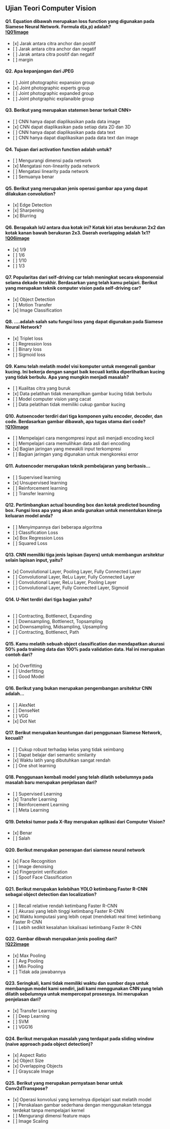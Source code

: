 ## Ujian Teori Computer Vision

#### Q1. Equation dibawah merupakan loss function yang digunakan pada Siamese Neural Network. Formula d(a,p) adalah?<br>[!Q01image](images/question01.png)<br>

- \[x] Jarak antara citra anchor dan positif
- \[ ] Jarak antara citra anchor dan negatif
- \[ ] Jarak antara citra positif dan negatif
- \[ ] margin

#### Q2. Apa kepanjangan dari JPEG 

- \[ ] Joint photographic expansion group
- \[x] Joint photographic experts group
- \[ ] Joint photographic expanded group
- \[ ] Joint photgraphic explanaible group

#### Q3. Berikut yang merupakan statemen benar terkait CNN>

- \[ ] CNN hanya dapat diaplikasikan pada data image
- \[x] CNN dapat diaplikasikan pada setiap data 2D dan 3D
- \[ ] CNN hanya dapat diaplikasikan pada data text 
- \[ ] CNN hanya dapat diaplikasikan pada data text dan image

#### Q4. Tujuan dari activation function adalah untuk? 

- \[ ] Mengurangi dimensi pada network 
- \[x] Mengatasi non-linearity pada network
- \[ ] Mengatasi linearity pada network
- \[ ] Semuanya benar

#### Q5. Berikut yang merupakan jenis operasi gambar apa yang dapat dilakukan convolution?

- \[x] Edge Detection
- \[x] Sharpening
- \[x] Blurring

#### Q6. Berapakah IoU antara dua kotak ini? Kotak kiri atas berukuran 2x2 dan kotak kanan bawah berukuran 2x3. Daerah overlapping adalah 1x1?<br>[!Q06image](images/question06.png)<br>

- \[x] 1/9
- \[ ] 1/6
- \[ ] 1/10
- \[ ] 1/3

#### Q7. Popularitas dari self-driving car telah meningkat secara eksponensial selama dekade terakhir. Berdasarkan yang telah kamu pelajari. Berikut yang merupakan teknik computer vision pada self-driving car?

- \[x] Object Detection 
- \[ ] Motion Transfer
- \[x] Image Classification

#### Q8. ....adalah salah satu fungsi loss yang dapat digunakan pada Siamese Neural Network?

- \[x] Triplet loss
- \[ ] Regression loss
- \[ ] Binary loss
- \[ ] Sigmoid loss

#### Q9. Kamu telah melatih model visi komputer untuk mengenali gambar kucing. Ini bekerja dengan sangat baik kecuali ketika diperlihatkan kucing yang tidak berbulu. Apa yang mungkin menjadi masalah?

- \[ ] Kualitas citra yang buruk
- \[x] Data pelatihan tidak menampilkan gambar kucing tidak berbulu
- \[ ] Model computer vision yang cacat
- \[ ] Data pelatihan tidak memiliki cukup gambar kucing

#### Q10. Autoencoder terdiri dari tiga komponen yaitu encoder, decoder, dan code. Berdasarkan gambar dibawah, apa tugas utama dari code?<br>[!Q10image](images/question10.png)<br>

- \[ ] Mempelajari cara mengompresi input asli menjadi encoding kecil
- \[ ] Mempelajari cara memulihkan data asli dari encoding
- \[x] Bagian jaringan yang mewakili input terkompresi
- \[ ] Bagian jaringan yang digunakan untuk mengkoreksi error

#### Q11. Autoencoder merupakan teknik pembelajaran yang berbasis... 

- \[ ] Supervised learning
- \[x] Unsupervised learning
- \[ ] Reinforcement learning
- \[ ] Transfer learning

#### Q12. Pertimbangkan actual bounding box dan kotak predicted bounding box. Fungsi loss apa yang akan anda gunakan untuk menentukan kinerja keluaran model anda? 

- \[ ] Menyimpannya dari beberapa algoritma
- \[ ] Classification Loss
- \[x] Box Regression Loss
- \[ ] Squared Loss

#### Q13. CNN memiliki tiga jenis lapisan (layers) untuk membangun arsitektur selain lapisan input, yaitu? 

- \[x] Convolutional Layer, Pooling Layer, Fully Connected Layer 
- \[ ] Convolutional Layer, ReLu Layer, Fully Connected Layer
- \[ ] Convolutional Layer, ReLu Layer, Pooling Layer
- \[ ] Convolutional Layer, Fully Connected Layer, Sigmoid

#### Q14. U-Net terdiri dari tiga bagian yaitu? <br><br>

- \[ ] Contracting, Bottlenect, Expanding
- \[ ] Downsampling, Bottlenect, Topsampling
- \[x] Downsampling, Midsampling, Upsampling
- \[ ] Contracting, Bottlenect, Path

#### Q15. Kamu melatih sebuah object classification dan mendapatkan akurasi 50% pada training data dan 100% pada validation data. Hal ini merupakan contoh dari? 

- \[x] Overfitting
- \[ ] Underfitting
- \[ ] Good Model

#### Q16. Berikut yang bukan merupakan pengembangan arsitektur CNN adalah... 

- \[ ] AlexNet
- \[ ] DenseNet
- \[ ] VGG
- \[x] Dot Net

#### Q17. Berikut merupakan keuntungan dari penggunaan Siamese Network, kecuali?

- \[ ] Cukup robust terhadap kelas yang tidak seimbang
- \[ ] Dapat belajar dari semantic similarity
- \[x] Waktu latih yang dibutuhkan sangat rendah
- \[ ] One shot learning

#### Q18. Penggunaan kembali model yang telah dilatih sebelumnya pada masalah baru merupakan penjelasan dari?

- \[ ] Supervised Learning
- \[x] Transfer Learning
- \[ ] Reinforcement Learning
- \[ ] Meta Learning

#### Q19. Deteksi tumor pada X-Ray merupakan aplikasi dari Computer Vision? 

- \[x] Benar 
- \[ ] Salah

#### Q20. Berikut merupakan penerapan dari siamese neural network

- \[x] Face Recognition 
- \[ ] Image denoising
- \[x] Fingerprint verification 
- \[ ] Spoof Face Classification

#### Q21. Berikut merupakan kelebihan YOLO ketimbang Faster R-CNN sebagai object detection dan localization? 

- \[ ] Recall relative rendah ketimbang Faster R-CNN
- \[ ] Akurasi yang lebih tinggi ketimbang Faster R-CNN
- \[x] Waktu komputasi yang lebih cepat (mendekati real time) ketimbang Faster R-CNN  
- \[ ] Lebih sedikit kesalahan lokalisasi ketimbang Faster R-CNN

#### Q22. Gambar dibwah merupakan jenis pooling dari?<br>[!Q22image](images/question22.png)<br>

- \[x] Max Pooling 
- \[ ] Avg Pooling
- \[ ] Min Pooling
- \[ ] Tidak ada jawabannya

#### Q23. Seringkali, kami tidak memiliki waktu dan sumber daya untuk membangun model kami sendiri, jadi kami menggunakan CNN yang telah dilatih sebelumnya untuk mempercepat prosesnya. Ini merupakan penjelasan dari? 

- \[x] Transfer Learning
- \[ ] Deep Learning
- \[ ] SVM
- \[ ] VGG16

#### Q24. Berikut merupakan masalah yang terdapat pada sliding window (naive approach pada object detection)?

- \[x] Aspect Ratio
- \[x] Object Size 
- \[x] Overlapping Objects 
- \[ ] Grayscale Image

#### Q25. Berikut yang merupakan pernyataan benar untuk Conv2dTranspose? 

- \[x] Operasi konvolusi yang kernelnya dipelajari saat melatih model
- \[ ] Penskalaan gambar sederhana dengan menggunakan tetangga terdekat tanpa mempelajari kernel
- \[ ] Mengurangi dimensi feature maps 
- \[ ] Image Scaling